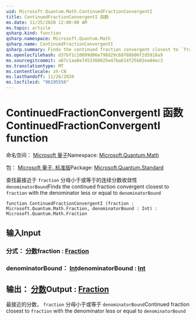 ```yaml
---
uid: Microsoft.Quantum.Math.ContinuedFractionConvergentI
title: ContinuedFractionConvergentI 函数
ms.date: 11/25/2020 12:00:00 AM
ms.topic: article
qsharp.kind: function
qsharp.namespace: Microsoft.Quantum.Math
qsharp.name: ContinuedFractionConvergentI
qsharp.summary: Finds the continued fraction convergent closest to `fraction` with the denominator less or equal to `denominatorBound`
ms.openlocfilehash: d37bf1c10899d06e798d29c68f88b06f2d5918a9
ms.sourcegitcommit: a87c1aa8e7453360025e47ba614f25b02ea84ec3
ms.translationtype: MT
ms.contentlocale: zh-CN
ms.lasthandoff: 11/26/2020
ms.locfileid: "96195556"
---
```

# <a name="continuedfractionconvergenti-function"></a><span data-ttu-id="cc17d-102">ContinuedFractionConvergentI 函数</span><span class="sxs-lookup"><span data-stu-id="cc17d-102">ContinuedFractionConvergentI function</span></span>

<span data-ttu-id="cc17d-103">命名空间： [Microsoft 量子](xref:Microsoft.Quantum.Math)</span><span class="sxs-lookup"><span data-stu-id="cc17d-103">Namespace: [Microsoft.Quantum.Math](xref:Microsoft.Quantum.Math)</span></span>

<span data-ttu-id="cc17d-104">包： [Microsoft 量子. 标准版](https://nuget.org/packages/Microsoft.Quantum.Standard)</span><span class="sxs-lookup"><span data-stu-id="cc17d-104">Package: [Microsoft.Quantum.Standard](https://nuget.org/packages/Microsoft.Quantum.Standard)</span></span>


<span data-ttu-id="cc17d-105">查找最接近于 `fraction` 分母小于或等于的连续分数收敛性 `denominatorBound`</span><span class="sxs-lookup"><span data-stu-id="cc17d-105">Finds the continued fraction convergent closest to `fraction` with the denominator less or equal to `denominatorBound`</span></span>

```qsharp
function ContinuedFractionConvergentI (fraction : Microsoft.Quantum.Math.Fraction, denominatorBound : Int) : Microsoft.Quantum.Math.Fraction
```


## <a name="input"></a><span data-ttu-id="cc17d-106">输入</span><span class="sxs-lookup"><span data-stu-id="cc17d-106">Input</span></span>

### <a name="fraction--fraction"></a><span data-ttu-id="cc17d-107">分式： [分数](xref:Microsoft.Quantum.Math.Fraction)</span><span class="sxs-lookup"><span data-stu-id="cc17d-107">fraction : [Fraction](xref:Microsoft.Quantum.Math.Fraction)</span></span>




### <a name="denominatorbound--int"></a><span data-ttu-id="cc17d-108">denominatorBound： [Int](xref:microsoft.quantum.lang-ref.int)</span><span class="sxs-lookup"><span data-stu-id="cc17d-108">denominatorBound : [Int](xref:microsoft.quantum.lang-ref.int)</span></span>





## <a name="output--fraction"></a><span data-ttu-id="cc17d-109">输出： [分数](xref:Microsoft.Quantum.Math.Fraction)</span><span class="sxs-lookup"><span data-stu-id="cc17d-109">Output : [Fraction](xref:Microsoft.Quantum.Math.Fraction)</span></span>

<span data-ttu-id="cc17d-110">最接近的分数， `fraction` 分母小于或等于 `denominatorBound`</span><span class="sxs-lookup"><span data-stu-id="cc17d-110">Continued fraction closest to `fraction` with the denominator less or equal to `denominatorBound`</span></span>